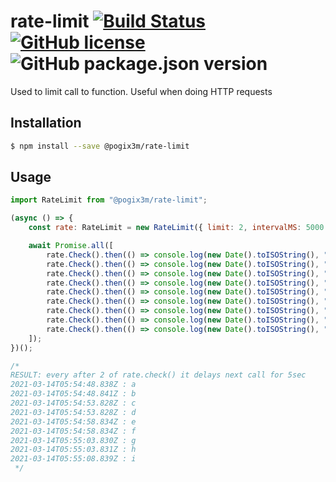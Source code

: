 # rate-limit [![Build Status](https://travis-ci.org/Pogix3m/rate-limit.svg?branch=master)](https://travis-ci.org/Pogix3m/rate-limit) [![GitHub license](https://img.shields.io/github/license/Pogix3m/rate-limit)](https://github.com/Pogix3m/rate-limit/blob/master/LICENSE) ![GitHub package.json version](https://img.shields.io/github/package-json/v/Pogix3m/rate-limit)

Used to limit call to function. Useful when doing HTTP requests

## Installation

```sh
$ npm install --save @pogix3m/rate-limit
```

## Usage

```javascript
import RateLimit from "@pogix3m/rate-limit";

(async () => {
    const rate: RateLimit = new RateLimit({ limit: 2, intervalMS: 5000 });

    await Promise.all([
        rate.Check().then(() => console.log(new Date().toISOString(), ": a")),
        rate.Check().then(() => console.log(new Date().toISOString(), ": b")),
        rate.Check().then(() => console.log(new Date().toISOString(), ": c")),
        rate.Check().then(() => console.log(new Date().toISOString(), ": d")),
        rate.Check().then(() => console.log(new Date().toISOString(), ": e")),
        rate.Check().then(() => console.log(new Date().toISOString(), ": f")),
        rate.Check().then(() => console.log(new Date().toISOString(), ": g")),
        rate.Check().then(() => console.log(new Date().toISOString(), ": h")),
        rate.Check().then(() => console.log(new Date().toISOString(), ": i")),
    ]);
})();

/*
RESULT: every after 2 of rate.check() it delays next call for 5sec
2021-03-14T05:54:48.838Z : a
2021-03-14T05:54:48.841Z : b
2021-03-14T05:54:53.828Z : c
2021-03-14T05:54:53.828Z : d
2021-03-14T05:54:58.834Z : e
2021-03-14T05:54:58.834Z : f
2021-03-14T05:55:03.830Z : g
2021-03-14T05:55:03.831Z : h
2021-03-14T05:55:08.839Z : i
 */
```
